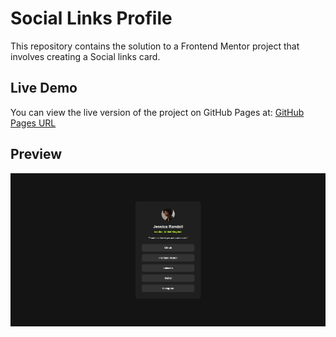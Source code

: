 # Social Links Profile
This repository contains the solution to a Frontend Mentor project that involves creating a Social links card.

## Live Demo
You can view the live version of the project on GitHub Pages at:
[GitHub Pages URL]()


## Preview
![Social Links Profile Screenshot](preview.jpg)